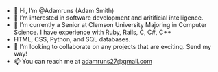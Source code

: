 - 👋 Hi, I’m @Adamruns (Adam Smith)
- 👀 I’m interested in software development and aritificial intelligence. 
- 🌱 I’m currently a Senior at Clemson University Majoring in Computer Science. I have experience with Ruby, Rails, C, C#, C++ 
-    HTML, CSS, Python, and SQL databases.
- 💞️ I’m looking to collaborate on any projects that are exciting. Send my way!
- 📫 You can reach me at adamruns27@gmail.com

<!---
Adamruns/Adamruns is a ✨ special ✨ repository because its `README.md` (this file) appears on your GitHub profile.
You can click the Preview link to take a look at your changes.
--->
